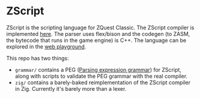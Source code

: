# ZScript

ZScript is the scripting language for ZQuest Classic. The ZScript compiler is implemented [here](https://github.com/ZQuestClassic/ZQuestClassic/tree/main/src/parser). The parser uses flex/bison and the codegen (to ZASM, the bytecode that runs in the game engine) is C++. The language can be explored in the [web playground](https://web.zquestclassic.com/zscript/).

This repo has two things:

* `grammar/` contains a PEG ([Parsing expression grammar](https://en.wikipedia.org/wiki/Parsing_expression_grammar)) for ZScript, along with scripts to validate the PEG grammar with the real compiler.
* `zig/` contains a barely-baked reimplementation of the ZScript compiler in Zig. Currently it's barely more than a lexer.
